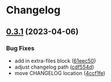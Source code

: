 # Changelog

## [0.3.1](https://github.com/gentrace/gentrace-node/compare/v0.3.0...v0.3.1) (2023-04-06)


### Bug Fixes

* add in extra-files block ([61eec50](https://github.com/gentrace/gentrace-node/commit/61eec506efcf9efb30a48a20f0aaf1037d1141d1))
* adjust changelog path ([cdf554d](https://github.com/gentrace/gentrace-node/commit/cdf554d5f9aee3cb66af0d2f754174055df56e53))
* move CHANGELOG location ([4ccf1fe](https://github.com/gentrace/gentrace-node/commit/4ccf1fe1a0e39db0462961f198d487682e9663db))
